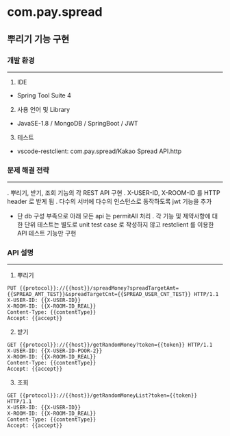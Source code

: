 # com.pay.spread

## 뿌리기 기능 구현

### 개발 환경
------------------------------
1. IDE
  - Spring Tool Suite 4 
2. 사용 언어 및 Library
  - JavaSE-1.8 / MongoDB / SpringBoot / JWT
3. 테스트
  - vscode-restclient: com.pay.spread/Kakao Spread API.http


### 문제 해결 전략
------------------------------
. 뿌리기, 받기, 조회 기능의 각 REST API 구현
. X-USER-ID, X-ROOM-ID 를 HTTP header 로 받게 됨
. 다수의 서버에 다수의 인스턴스로 동작하도록 jwt 기능을 추가
  - 단 db 구성 부족으로 아래 모든 api 는 permitAll 처리
. 각 기능 및 제약사항에 대한 단위 테스트는 별도로 unit test case 로 작성하지 않고 restclient 를 이용한 API 테스트 기능만 구현

### API 설명
------------------------------
1. 뿌리기
```
PUT {{protocol}}://{{host}}/spreadMoney?spreadTargetAmt={{SPREAD_AMT_TEST}}&spreadTargetCnt={{SPREAD_USER_CNT_TEST}} HTTP/1.1
X-USER-ID: {{X-USER-ID}}
X-ROOM-ID: {{X-ROOM-ID_REAL}}
Content-Type: {{contentType}}
Accept: {{accept}}
```

2. 받기
```
GET {{protocol}}://{{host}}/getRandomMoney?token={{token}} HTTP/1.1
X-USER-ID: {{X-USER-ID-POOR-2}}
X-ROOM-ID: {{X-ROOM-ID_REAL}}
Content-Type: {{contentType}}
Accept: {{accept}}
```

3. 조회
```
GET {{protocol}}://{{host}}/getRandomMoneyList?token={{token}} HTTP/1.1
X-USER-ID: {{X-USER-ID}}
X-ROOM-ID: {{X-ROOM-ID_REAL}}
Content-Type: {{contentType}}
Accept: {{accept}}
```
